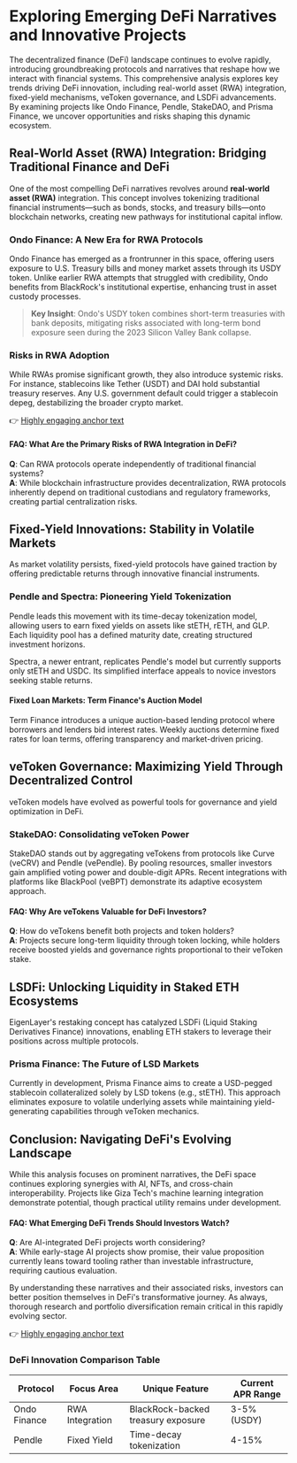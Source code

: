 # Exploring Emerging DeFi Narratives and Innovative Projects  

The decentralized finance (DeFi) landscape continues to evolve rapidly, introducing groundbreaking protocols and narratives that reshape how we interact with financial systems. This comprehensive analysis explores key trends driving DeFi innovation, including real-world asset (RWA) integration, fixed-yield mechanisms, veToken governance, and LSDFi advancements. By examining projects like Ondo Finance, Pendle, StakeDAO, and Prisma Finance, we uncover opportunities and risks shaping this dynamic ecosystem.  

## Real-World Asset (RWA) Integration: Bridging Traditional Finance and DeFi  

One of the most compelling DeFi narratives revolves around **real-world asset (RWA)** integration. This concept involves tokenizing traditional financial instruments—such as bonds, stocks, and treasury bills—onto blockchain networks, creating new pathways for institutional capital inflow.  

### Ondo Finance: A New Era for RWA Protocols  

Ondo Finance has emerged as a frontrunner in this space, offering users exposure to U.S. Treasury bills and money market assets through its USDY token. Unlike earlier RWA attempts that struggled with credibility, Ondo benefits from BlackRock's institutional expertise, enhancing trust in asset custody processes.  

> **Key Insight**: Ondo's USDY token combines short-term treasuries with bank deposits, mitigating risks associated with long-term bond exposure seen during the 2023 Silicon Valley Bank collapse.  

### Risks in RWA Adoption  

While RWAs promise significant growth, they also introduce systemic risks. For instance, stablecoins like Tether (USDT) and DAI hold substantial treasury reserves. Any U.S. government default could trigger a stablecoin depeg, destabilizing the broader crypto market.  

👉 [Highly engaging anchor text](https://bit.ly/okx-bonus)  

#### FAQ: What Are the Primary Risks of RWA Integration in DeFi?  
**Q**: Can RWA protocols operate independently of traditional financial systems?  
**A**: While blockchain infrastructure provides decentralization, RWA protocols inherently depend on traditional custodians and regulatory frameworks, creating partial centralization risks.  

## Fixed-Yield Innovations: Stability in Volatile Markets  

As market volatility persists, fixed-yield protocols have gained traction by offering predictable returns through innovative financial instruments.  

### Pendle and Spectra: Pioneering Yield Tokenization  

Pendle leads this movement with its time-decay tokenization model, allowing users to earn fixed yields on assets like stETH, rETH, and GLP. Each liquidity pool has a defined maturity date, creating structured investment horizons.  

Spectra, a newer entrant, replicates Pendle's model but currently supports only stETH and USDC. Its simplified interface appeals to novice investors seeking stable returns.  

#### Fixed Loan Markets: Term Finance's Auction Model  

Term Finance introduces a unique auction-based lending protocol where borrowers and lenders bid interest rates. Weekly auctions determine fixed rates for loan terms, offering transparency and market-driven pricing.  

## veToken Governance: Maximizing Yield Through Decentralized Control  

veToken models have evolved as powerful tools for governance and yield optimization in DeFi.  

### StakeDAO: Consolidating veToken Power  

StakeDAO stands out by aggregating veTokens from protocols like Curve (veCRV) and Pendle (vePendle). By pooling resources, smaller investors gain amplified voting power and double-digit APRs. Recent integrations with platforms like BlackPool (veBPT) demonstrate its adaptive ecosystem approach.  

#### FAQ: Why Are veTokens Valuable for DeFi Investors?  
**Q**: How do veTokens benefit both projects and token holders?  
**A**: Projects secure long-term liquidity through token locking, while holders receive boosted yields and governance rights proportional to their veToken stake.  

## LSDFi: Unlocking Liquidity in Staked ETH Ecosystems  

EigenLayer's restaking concept has catalyzed LSDFi (Liquid Staking Derivatives Finance) innovations, enabling ETH stakers to leverage their positions across multiple protocols.  

### Prisma Finance: The Future of LSD Markets  

Currently in development, Prisma Finance aims to create a USD-pegged stablecoin collateralized solely by LSD tokens (e.g., stETH). This approach eliminates exposure to volatile underlying assets while maintaining yield-generating capabilities through veToken mechanics.  

## Conclusion: Navigating DeFi's Evolving Landscape  

While this analysis focuses on prominent narratives, the DeFi space continues exploring synergies with AI, NFTs, and cross-chain interoperability. Projects like Giza Tech's machine learning integration demonstrate potential, though practical utility remains under development.  

#### FAQ: What Emerging DeFi Trends Should Investors Watch?  
**Q**: Are AI-integrated DeFi projects worth considering?  
**A**: While early-stage AI projects show promise, their value proposition currently leans toward tooling rather than investable infrastructure, requiring cautious evaluation.  

By understanding these narratives and their associated risks, investors can better position themselves in DeFi's transformative journey. As always, thorough research and portfolio diversification remain critical in this rapidly evolving sector.  

👉 [Highly engaging anchor text](https://bit.ly/okx-bonus)  

### DeFi Innovation Comparison Table  

| Protocol       | Focus Area         | Unique Feature                     | Current APR Range |  
|----------------|--------------------|------------------------------------|-------------------|  
| Ondo Finance   | RWA Integration    | BlackRock-backed treasury exposure | 3-5% (USDY)       |  
| Pendle         | Fixed Yield        | Time-decay tokenization            | 4-15%             |  